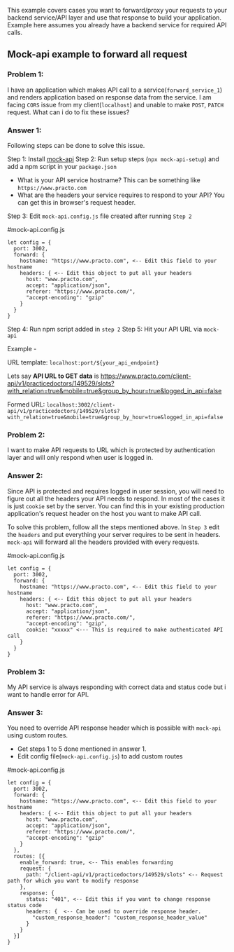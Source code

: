 This example covers cases you want to forward/proxy your requests to your backend service/API layer and use that response to build your application. Example here assumes you already have a backend service for required API calls.

## Mock-api example to forward all request

### Problem 1:
I have an application which makes API call to a service(`forward_service_1`) and renders application based on response data from the service. I am facing `CORS` issue from my client(`localhost`) and unable to make `POST`, `PATCH` request. What can i do to fix these issues?

### Answer 1:

Following steps can be done to solve this issue.

Step 1: Install [mock-api](https://github.com/rnmKeshav/mock-api)
Step 2: Run setup steps (`npx mock-api-setup`) and add a npm script in your `package.json`

 - What is your API service hostname? This can be something like `https://www.practo.com`
 - What are the headers your service requires to respond to your API? You can get this in browser's request header.

Step 3: Edit `mock-api.config.js` file created after running `Step 2`

#mock-api.config.js

```
let config = {
  port: 3002,
  forward: {
    hostname: "https://www.practo.com", <-- Edit this field to your hostname 
    headers: { <-- Edit this object to put all your headers
      host: "www.practo.com",
      accept: "application/json",
      referer: "https://www.practo.com/",
      "accept-encoding": "gzip"
    }
  }
}
```

Step 4: Run npm script added in `step 2`
Step 5: Hit your API URL via `mock-api`

Example - 

URL template: `localhost:port/${your_api_endpoint}`

Lets say **API URL to GET data** is https://www.practo.com/client-api/v1/practicedoctors/149529/slots?with_relation=true&mobile=true&group_by_hour=true&logged_in_api=false

Formed URL: `localhost:3002/client-api/v1/practicedoctors/149529/slots?with_relation=true&mobile=true&group_by_hour=true&logged_in_api=false`


### Problem 2:
I want to make API requests to URL which is protected by authentication layer and will only respond when user is logged in.

### Answer 2:

Since API is protected and requires logged in user session, you will need to figure out all the headers your API needs to respond. In most of the cases it is just `cookie` set by the server. You can find this in your existing production application's request header on the host you want to make API call.

To solve this problem, follow all the steps mentioned above. In `Step 3` edit the `headers` and put everything your server requires to be sent in headers. `mock-api` will forward all the headers provided with every requests.

#mock-api.config.js
```
let config = {
  port: 3002,
  forward: {
    hostname: "https://www.practo.com", <-- Edit this field to your hostname 
    headers: { <-- Edit this object to put all your headers
      host: "www.practo.com",
      accept: "application/json",
      referer: "https://www.practo.com/",
      "accept-encoding": "gzip",
      cookie: "xxxxx" <--- This is required to make authenticated API call
    }
  }
}
```

### Problem 3:
My API service is always responding with correct data and status code but i want to handle error for API. 

### Answer 3:
You need to override API response header which is possible with `mock-api` using custom routes.

 - Get steps 1 to 5 done mentioned in answer 1. 
 - Edit config file(`mock-api.config.js`) to add custom routes


#mock-api.config.js

```
let config = {
  port: 3002,
  forward: {
    hostname: "https://www.practo.com", <-- Edit this field to your hostname 
    headers: { <-- Edit this object to put all your headers
      host: "www.practo.com",
      accept: "application/json",
      referer: "https://www.practo.com/",
      "accept-encoding": "gzip"
    }
  },
  routes: [{
    enable_forward: true, <-- This enables forwarding
    request: {
      path: "/client-api/v1/practicedoctors/149529/slots" <-- Request path for which you want to modify response
    },
    response: {
      status: "401", <-- Edit this if you want to change response status code
      headers: {  <-- Can be used to override response header.
        "custom_response_header": "custom_response_header_value"
      }
    }
  }]
}
```

